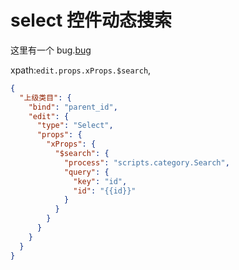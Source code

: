 # select 控件动态搜索

这里有一个 bug.[bug](../Bugs/xgen%20remoteSearch.md)

xpath:`edit.props.xProps.$search`,

```json
{
  "上级类目": {
    "bind": "parent_id",
    "edit": {
      "type": "Select",
      "props": {
        "xProps": {
          "$search": {
            "process": "scripts.category.Search",
            "query": {
              "key": "id",
              "id": "{{id}}"
            }
          }
        }
      }
    }
  }
}
```
